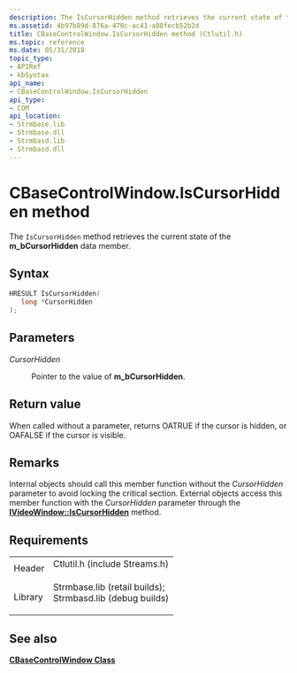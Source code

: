 ```yaml
---
description: The IsCursorHidden method retrieves the current state of the m\_bCursorHidden data member.
ms.assetid: 4b97b89d-876a-470c-ac41-a88fecb52b2d
title: CBaseControlWindow.IsCursorHidden method (Ctlutil.h)
ms.topic: reference
ms.date: 05/31/2018
topic_type: 
- APIRef
- kbSyntax
api_name: 
- CBaseControlWindow.IsCursorHidden
api_type: 
- COM
api_location: 
- Strmbase.lib
- Strmbase.dll
- Strmbasd.lib
- Strmbasd.dll
---
```


# CBaseControlWindow.IsCursorHidden method

The `IsCursorHidden` method retrieves the current state of the **m\_bCursorHidden** data member.

## Syntax


```C++
HRESULT IsCursorHidden(
   long *CursorHidden
);
```



## Parameters

<dl> <dt>

*CursorHidden* 
</dt> <dd>

Pointer to the value of **m\_bCursorHidden**.

</dd> </dl>

## Return value

When called without a parameter, returns OATRUE if the cursor is hidden, or OAFALSE if the cursor is visible.

## Remarks

Internal objects should call this member function without the *CursorHidden* parameter to avoid locking the critical section. External objects access this member function with the *CursorHidden* parameter through the [**IVideoWindow::IsCursorHidden**](/windows/desktop/api/Control/nf-control-ivideowindow-iscursorhidden) method.

## Requirements



|                    |                                                                                                                                                                                            |
|--------------------|--------------------------------------------------------------------------------------------------------------------------------------------------------------------------------------------|
| Header<br/>  | <dl> <dt>Ctlutil.h (include Streams.h)</dt> </dl>                                                                                   |
| Library<br/> | <dl> <dt>Strmbase.lib (retail builds); </dt> <dt>Strmbasd.lib (debug builds)</dt> </dl> |



## See also

<dl> <dt>

[**CBaseControlWindow Class**](cbasecontrolwindow.md)
</dt> </dl>

 

 




